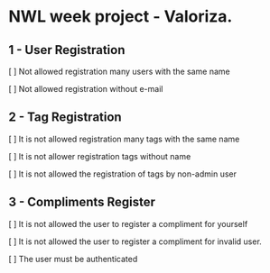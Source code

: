 # NWL week project - Valoriza.
 ## 1 - User Registration
  [ ] Not allowed registration many users with the same name

  [ ] Not allowed registration without e-mail

 ## 2 - Tag Registration
  [ ] It is not allowed registration many tags with the same name
  
  [ ] It is not allower registration tags without name
  
  [ ] It is not allowed the registration of tags by non-admin user

## 3 - Compliments Register
  [ ] It is not allowed the user to register a compliment for yourself
  
  [ ] It is not allowed the user to register a compliment for invalid user.
  
  [ ] The user must be authenticated

